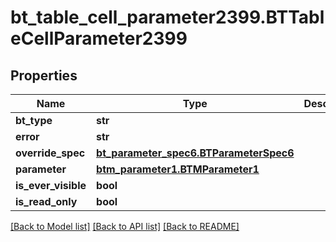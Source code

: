 # bt_table_cell_parameter2399.BTTableCellParameter2399

## Properties
Name | Type | Description | Notes
------------ | ------------- | ------------- | -------------
**bt_type** | **str** |  | [optional] 
**error** | **str** |  | [optional] 
**override_spec** | [**bt_parameter_spec6.BTParameterSpec6**](BTParameterSpec6.md) |  | [optional] 
**parameter** | [**btm_parameter1.BTMParameter1**](BTMParameter1.md) |  | [optional] 
**is_ever_visible** | **bool** |  | [optional] 
**is_read_only** | **bool** |  | [optional] 

[[Back to Model list]](../README.md#documentation-for-models) [[Back to API list]](../README.md#documentation-for-api-endpoints) [[Back to README]](../README.md)


